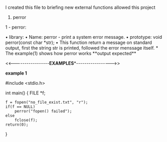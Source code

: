 I created this file to briefing new external functions allowed this project

<ol>
	<li> perror <ul>
</ol>

<p>	1 - perror: </p>
•	library: <stdio.h>
•	Name: perror - print a system error message.
•	prototype: void	perror(const char *str);
•	This function return a message on standard output, first the string str is printed, followed the error menssage itself.
*	The example(1) shows how perror works **output expected**


<<-----------------**EXAMPLES***----------------->>

**example 1**

#include <stdio.h>

int main()
{
	FILE *f;

	f = fopen("no_file_exist.txt", "r");
	if(f == NULL)
		perror("fopen() failed");
	else
		fclose(f);
	return(0);
}
